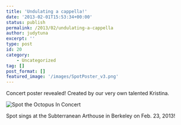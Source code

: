 ```yaml
---
title: 'Undulating a cappella!'
date: '2013-02-01T15:53:34+00:00'
status: publish
permalink: /2013/02/undulating-a-cappella
author: judytuna
excerpt: ''
type: post
id: 20
category:
    - Uncategorized
tag: []
post_format: []
featured_image: '/images/SpotPoster_v3.png'
---
```

Concert poster revealed! Created by our very own talented Kristina.

![Spot the Octopus In Concert](/images/SpotPoster_v3.png)

Spot sings at the Subterranean Arthouse in Berkeley on Feb. 23, 2013!
